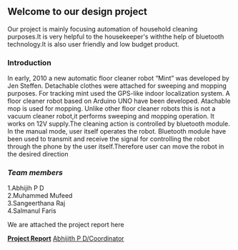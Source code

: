 ## Welcome to our design project
Our project is mainly focusing automation of household cleaning purposes.It is very helpful to the housekeeper's withthe help of bluetooth technology.It is also user friendly and low budget product.

### Introduction

In early, 2010 a new automatic floor cleaner robot “Mint” was developed by Jen 
Steffen. Detachable clothes were attached for sweeping and mopping purposes. For 
tracking mint used the GPS-like indoor localization system.
A floor cleaner robot based on Arduino UNO have been developed. Atachable mop 
is used for mopping. Unlike other floor cleaner robots this is not a vacuum cleaner robot,it 
performs sweeping and mopping operation. It works on 12V supply.The cleaning action is 
controlled by bluetooth module.
In the manual mode, user itself operates the robot.
Bluetooth module have been used to transmit and receive the signal for controlling the 
robot through the phone by the user itself.Therefore user can move the robot in the desired direction


### _Team members_
1.Abhijih P D\
2.Muhammed Mufeed\
3.Sangeerthana Raj\
4.Salmanul Faris



 We are attached the project report here

 **[Project Report](https://abhijithpd01.github.io/Project-Report/proect.pdf.pdf)**
   [Abhijith P D/Coordinator](https://abhijithpd01.github.io/Photo/IMG_20200327_205850_337.jpg)

